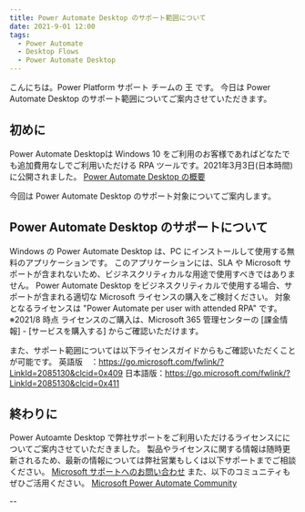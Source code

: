 ```yaml
---
title: Power Automate Desktop のサポート範囲について
date: 2021-9-01 12:00
tags:
  - Power Automate
  - Desktop Flows
  - Power Automate Desktop
---
```


こんにちは。Power Platform サポート チームの 王 です。
今日は Power Automate Desktop のサポート範囲についてご案内させていただきます。

<!-- more -->

## 初めに

Power Automate Desktopは Windows 10 をご利用のお客様であればどなたでも追加費用なしでご利用いただける RPA ツールです。2021年3月3日(日本時間)に公開されました。
[Power Automate Desktop の概要](https://docs.microsoft.com/ja-jp/power-automate/desktop-flows/introduction)

今回は Power Automate Desktop のサポート対象についてご案内します。

## Power Automate Desktop のサポートについて

Windows の Power Automate Desktop は、PC にインストールして使用する無料のアプリケーションです。
このアプリケーションには、SLA や Microsoft サポートが含まれないため、ビジネスクリティカルな用途で使用すべきではありません。
Power Automate Desktop をビジネスクリティカルで使用する場合、サポートが含まれる適切な Microsoft ライセンスの購入をご検討ください。
対象となるライセンスは "Power Automate per user with attended RPA" です。※2021/8 時点
ライセンスのご購入は、Microsoft 365 管理センターの [課金情報] - [サービスを購入する] からご確認いただけます。

また、サポート範囲については以下ライセンスガイドからもご確認いただくことが可能です。
英語版　：https://go.microsoft.com/fwlink/?LinkId=2085130&clcid=0x409
日本語版：https://go.microsoft.com/fwlink/?LinkId=2085130&clcid=0x411

## 終わりに

Power Autoamte Desktop で弊社サポートをご利用いただけるライセンスにについてご案内させていただきました。
製品やライセンスに関する情報は随時更新されるため、最新の情報については弊社営業もしくは以下サポートまでご相談ください。
[Microsoft サポートへのお問い合わせ](https://support.microsoft.com/ja-jp/contactus)
また、以下のコミュニティもぜひご活用ください。
[Microsoft Power Automate Community](https://powerusers.microsoft.com/t5/Microsoft-Power-Automate/ct-p/MPACommunity)

--